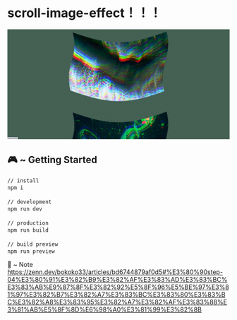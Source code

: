 # scroll-image-effect！！！

<img src="screenshot.png">

## 🎮 ~ Getting Started

```
// install
npm i

// development
npm run dev

// production
npm run build

// build preview
npm run preview
```

📝 ~ Note
https://zenn.dev/bokoko33/articles/bd6744879af0d5#%E3%80%90step-04%E3%80%91%E3%82%B9%E3%82%AF%E3%83%AD%E3%83%BC%E3%83%AB%E9%87%8F%E3%82%92%E5%8F%96%E5%BE%97%E3%81%97%E3%82%B7%E3%82%A7%E3%83%BC%E3%83%80%E3%83%BC%E3%82%A8%E3%83%95%E3%82%A7%E3%82%AF%E3%83%88%E3%81%AB%E5%8F%8D%E6%98%A0%E3%81%99%E3%82%8B
